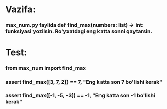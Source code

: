 # Vazifa:
### max_num.py faylida def find_max(numbers: list) -> int: funksiyasi yozilsin. Ro'yxatdagi eng katta sonni qaytarsin.
# Test:
### from max_num import find_max
### assert find_max([3, 7, 2]) == 7, "Eng katta son 7 bo'lishi kerak"
### assert find_max([-1, -5, -3]) == -1, "Eng katta son -1 bo'lishi kerak"